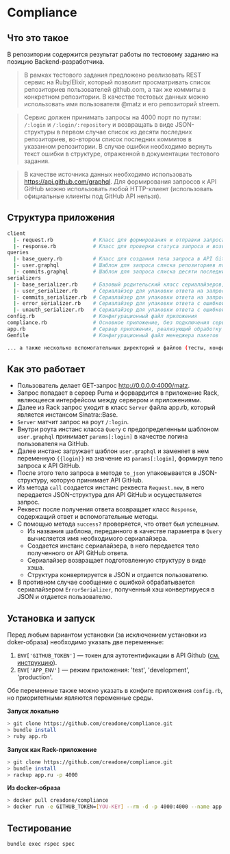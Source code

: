 # Compliance

## Что это такое

В репозитории содержится результат работы по тестовому заданию на позицию Backend-разработчика.

> В рамках тестового задания предложено реализовать REST сервис на Ruby/Elixir, который позволит просматривать список репозиториев пользователей github.com, а так же коммиты в конкретном репозитории. В качестве тестовых данных можно использовать имя пользователя @matz и его репозиторий streem.

> Сервис должен принимать запросы на 4000 порт по путям: `/:login` и `/:login/:repository` и возвращать в виде JSON-структуры в первом случае список из десяти последних репозиториев, во-втором список последних коммитов в указанном репозитории. В случае ошибки необходимо вернуть текст ошибки в структуре, отраженной в документации тестового задания.

> В качестве источника данных необходимо использовать https://api.github.com/graphql. Для формирования запросов к API GitHub можно использовать любой HTTP-клиент (использовать официальные клиенты под GitHub API нельзя).

## Структура приложения

```bash
client
  |- request.rb             # Класс для формирования и отправки запроса в API Github
  |- response.rb            # Класс для проверки статуса запроса и возврата тела ответа
queries
  |- base_query.rb          # Класс для создания тела запроса в API Github по ряду параметров
  |- user.graphql           # Шаблон для запроса списка репозиториев пользователя
  |- commits.graphql        # Шаблон для запроса списка десяти последних коммитов к репозиторию
serializers
  |- base_serializer.rb     # Базовый родительский класс сериалайзеров, от которого наследуются прочие
  |- user_serializer.rb     # Сериалайзер для упаковки ответа на запрос списка репозиториев пользователя в необходимую структуру
  |- commits_serializer.rb  # Сериалайзер для упаковки ответа на запрос списка коммитов репозитория в необходимую структуру
  |- error_serializer.rb    # Сериалайзер для упаковки ответа c ошибкой
  |- unauth_serializer.rb   # Сериалайзер для упаковки ответа c ошибкой аутентификации
config.rb                   # Конфигурационный файл приложения
compliance.rb               # Основное приложение, без подключения сервера
app.rb                      # Сервер приложения, реализующий обработку HTTP-запросов по указанным в ТЗ роутам
Gemfile                     # Конфигурационный файл менеджера пакетов

... а также несколько вспомогательных директорий и файлов (тесты, конфиг CI, rubocop, ...), не влиящих на работу приложения.
```

## Как это работает
- Пользователь делает GET-запрос http://0.0.0.0:4000/matz.
- Запрос попадает в сервер Puma и форвардится в приложение Rack, являющееся интерфейсом между сервером и приложениями.
- Далее из Rack запрос уходит в класс `Server` файла app.rb, который является инстансом Sinatra::Base.
- `Server` матчит запрос на роут `/:login`.
- Внутри роута инстанс класса `Query` с предопределенным шаблоном `user.graphql` принимает `params[:login]` в качестве логина пользователя на GitHub.
- Далее инстанс загружает шаблон `user.graphql` и заменяет в нем переменную `{{login}}` на значение из `params[:login]`, формируя тело запроса к API GitHub.
- После этого тело запроса в методе `to_json` упаковывается в JSON-структуру, которую принимает API GitHub.
- Из метода `call` создается инстанс реквеста `Request.new`, в него передается JSON-структура для API GitHub и осуществляется запрос.
- Реквест после получения ответа возвращает класс `Response`, содержащий ответ и вспомогательные методы.
- С помощью метода `success?` проверяется, что ответ был успешным.
  - Из названия шаблона, переданного в качестве параметра в `Query` вычисляется имя необходимого сериалайзера.
  - Создается инстанс сериалайзера, в него передается тело полученного от API GitHub ответа.
  - Сериалайзер возвращает подготовленную структуру в виде хэша.
  - Структура конвертируется в JSON и отдается пользователю.
- В противном случае сообщение с ошибкой обрабатывается сериалайзером `ErrorSerializer`, полученный хэш конвертируеся в JSON и отдается пользователю.

## Установка и запуск

Перед любым вариантом установки (за исключением установки из doker-образа) необходимо указать две переменные:
1. `ENV['GITHUB_TOKEN']` — токен для аутотентификации в API Github ([см. инструкцию](https://help.github.com/articles/creating-a-personal-access-token-for-the-command-line/)).
2. `ENV['APP_ENV']` — режим приложения: 'test', 'development', 'production'.

Обе переменные также можно указать в конфиге приложения `config.rb`, но приоритетными являются переменные среды.

**Запуск локально**
```bash
> git clone https://github.com/creadone/compliance.git
> bundle install
> ruby app.rb
```

**Запуск как Rack-приложение**
```bash
> git clone https://github.com/creadone/compliance.git
> bundle install
> rackup app.ru -p 4000
```

**Из docker-образа**
```bash
> docker pull creadone/compliance
> docker run -e GITHUB_TOKEN=[YOU-KEY] --rm -d -p 4000:4000 --name app creadone/compliance
```

## Тестирование

```bash
bundle exec rspec spec
```
